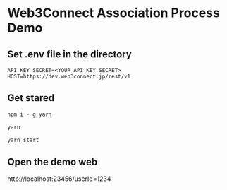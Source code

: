 # Web3Connect Association Process Demo

## Set .env file in the directory

```
API_KEY_SECRET=<YOUR API KEY SECRET>
HOST=https://dev.web3connect.jp/rest/v1
```

## Get stared

```sh
npm i - g yarn

yarn

yarn start
```

## Open the demo web

http://localhost:23456/userId=1234
